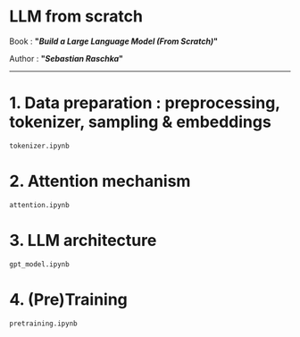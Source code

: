 # LLM from scratch

Book : **"*Build a Large Language Model (From Scratch)*"**

Author : **"*Sebastian Raschka*"**

---

# 1. Data preparation : preprocessing, tokenizer, sampling & embeddings

`tokenizer.ipynb`

# 2. Attention mechanism

`attention.ipynb`

# 3. LLM architecture

`gpt_model.ipynb`

# 4. (Pre)Training

`pretraining.ipynb`